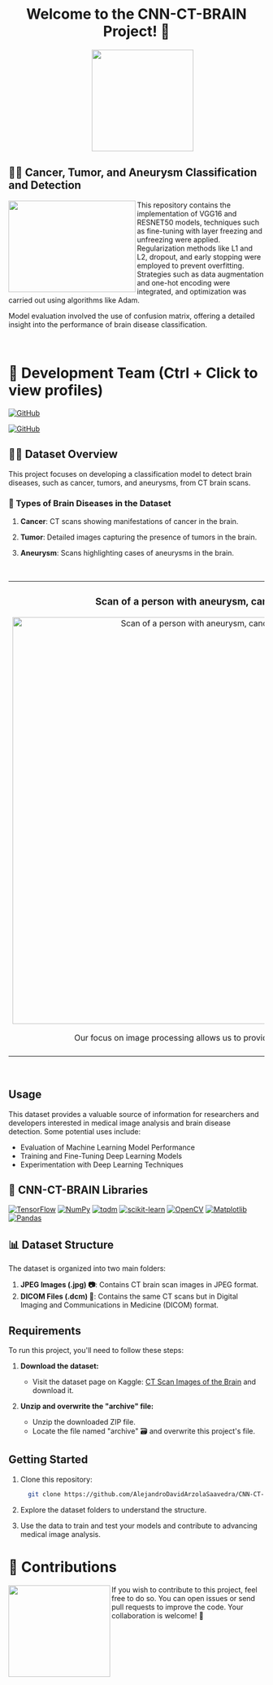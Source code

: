 <h1 align="center">Welcome to the CNN-CT-BRAIN Project! 🧠</h1>

<ul align="center">		
  <a href="https://www.kaggle.com/datasets/trainingdatapro/computed-tomography-ct-of-the-brain" target="_blank">
    <img width="200px"  src="https://github.com/AlejandroDavidArzolaSaavedra/CNN-CT-BRAIN/assets/90756437/0bed01b8-49fc-40de-bbfa-982a38e50ea1">
  </a>
</ul>

## 👩‍🔬 Cancer, Tumor, and Aneurysm Classification and Detection

<img align="left" width="250" height="180" src="https://i.imgur.com/RsmO2hP.gif?raw=true"></a>
This repository contains the implementation of VGG16 and RESNET50 models, techniques such as fine-tuning with layer freezing and unfreezing were applied. Regularization methods like L1 and L2, dropout, and early stopping were employed to prevent overfitting. Strategies such as data augmentation and one-hot encoding were integrated, and optimization was carried out using algorithms like Adam. 

Model evaluation involved the use of confusion matrix, offering a detailed insight into the performance of brain disease classification.

<br>

# 👥 Development Team (Ctrl + Click to view profiles)

[![GitHub](https://img.shields.io/badge/GitHub-Andrea%20Santana%20Lopez-purple?style=flat-square&logo=github)](https://github.com/AndreaSantalos)

[![GitHub](https://img.shields.io/badge/GitHub-Alejandro%20David%20Arzola%20Saavedra-blue?style=flat-square&logo=github)](https://github.com/AlejandroDavidArzolaSaavedra)

## 🕵🏻 Dataset Overview
<p color="blue">
This project focuses on developing a classification model to detect brain diseases, such as cancer, tumors, and aneurysms, from CT brain scans.
</p>

### 💉 Types of Brain Diseases in the Dataset

1. **Cancer**: CT scans showing manifestations of cancer in the brain.

2. **Tumor**: Detailed images capturing the presence of tumors in the brain.

3. **Aneurysm**: Scans highlighting cases of aneurysms in the brain.

<br>
<table align="center">
  <tr>
  <td width="50%">
    <h3 align="center"> Scan of a person with aneurysm, cancer, and tumor</h3>
    <div align="center">
      <a href="https://github.com/AlejandroDavidArzolaSaavedra/CNN-CT-BRAIN" target="_blank"><img width="800" src="https://github.com/AlejandroDavidArzolaSaavedra/CNN-CT-BRAIN/assets/90756437/645c003c-fd45-4f31-9152-0ef1f7c3f0dc" width="400" alt="Scan of a person with aneurysm, cancer, and tumor"></a>
      <p>Our focus on image processing allows us to provide accurate diagnosis 🩺</p>
    </div>
  </td>                                                    
</table> 
<br>

## Usage

This dataset provides a valuable source of information for researchers and developers interested in medical image analysis and brain disease detection. Some potential uses include:

- Evaluation of Machine Learning Model Performance
- Training and Fine-Tuning Deep Learning Models
- Experimentation with Deep Learning Techniques


## 📖 CNN-CT-BRAIN Libraries 

[![TensorFlow](https://img.shields.io/badge/TensorFlow-black?style=for-the-badge&logo=tensorflow)](Link_To_Your_TensorFlow_Page)
[![NumPy](https://img.shields.io/badge/NumPy-%23013243?style=for-the-badge&logo=numpy)](Link_To_Your_NumPy_Page)
[![tqdm](https://img.shields.io/badge/tqdm-%23000000?style=for-the-badge&logo=tqdm)](Link_To_Your_tqdm_Page)
[![scikit-learn](https://img.shields.io/badge/scikit_learn-%23191919?style=for-the-badge&logo=scikit-learn)](Link_To_Your_scikit_learn_Page)
[![OpenCV](https://img.shields.io/badge/OpenCV-%23FD8C00?style=for-the-badge&logo=opencv)](Link_To_Your_OpenCV_Page)
[![Matplotlib](https://img.shields.io/badge/Matplotlib-%23FF6400?style=for-the-badge&logo=matplotlib&logoColor=white)](Link_To_Your_Matplotlib_Page)
[![Pandas](https://img.shields.io/badge/Pandas-%23150458?style=for-the-badge&logo=pandas)](Link_To_Your_Pandas_Page)



## 📊 Dataset Structure

The dataset is organized into two main folders:

1. **JPEG Images (.jpg) 📷**: Contains CT brain scan images in JPEG format.
2. **DICOM Files (.dcm) 📁**: Contains the same CT scans but in Digital Imaging and Communications in Medicine (DICOM) format.

## Requirements

To run this project, you'll need to follow these steps:

1. **Download the dataset:**
   - Visit the dataset page on Kaggle: [CT Scan Images of the Brain](https://www.kaggle.com/datasets/trainingdatapro/computed-tomography-ct-of-the-brain) and download it.

2. **Unzip and overwrite the "archive" file:**
   - Unzip the downloaded ZIP file.
   - Locate the file named "archive" 🗃️ and overwrite this project's file.

## Getting Started

1. Clone this repository:

   ```bash
     git clone https://github.com/AlejandroDavidArzolaSaavedra/CNN-CT-BRAIN.git
   ```

2. Explore the dataset folders to understand the structure.

3. Use the data to train and test your models and contribute to advancing medical image analysis.

# 🤝 Contributions
<img align="left" width="200" height="180" src="https://github.com/AlejandroDavidArzolaSaavedra/CNN-CT-BRAIN/assets/90756437/3bf833fa-828e-467c-89b8-0ea4a077d3ea"></a>
If you wish to contribute to this project, feel free to do so. You can open issues or send pull requests to improve the code. Your collaboration is welcome! 🚀
